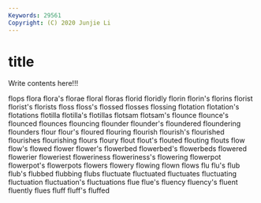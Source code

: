```yaml
---
Keywords: 29561
Copyright: (C) 2020 Junjie Li
---
```


# title

Write contents here!!!

flops 
flora 
flora's 
florae 
floral 
floras 
florid 
floridly
florin 
florin's 
florins 
florist 
florist's 
florists 
floss 
floss's 
flossed 
flosses
flossing 
flotation 
flotation's 
flotations 
flotilla 
flotilla's 
flotillas 
flotsam 
flotsam's 
flounce
flounce's 
flounced 
flounces 
flouncing 
flounder 
flounder's 
floundered 
floundering 
flounders 
flour
flour's 
floured 
flouring 
flourish 
flourish's 
flourished 
flourishes 
flourishing 
flours 
floury
flout 
flout's 
flouted 
flouting 
flouts 
flow 
flow's 
flowed 
flower 
flower's
flowerbed 
flowerbed's 
flowerbeds 
flowered 
flowerier 
floweriest 
floweriness 
floweriness's 
flowering 
flowerpot
flowerpot's 
flowerpots 
flowers 
flowery 
flowing 
flown 
flows 
flu 
flu's 
flub
flub's 
flubbed 
flubbing 
flubs 
fluctuate 
fluctuated 
fluctuates 
fluctuating 
fluctuation 
fluctuation's
fluctuations 
flue 
flue's 
fluency 
fluency's 
fluent 
fluently 
flues 
fluff 
fluff's
fluffed 

